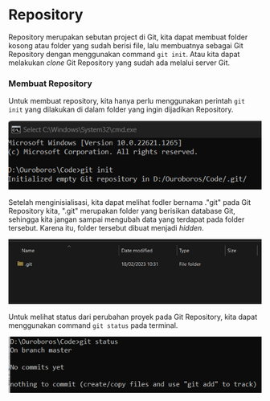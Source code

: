 # Repository
Repository merupakan sebutan project di Git, kita dapat membuat folder kosong atau folder yang sudah berisi file, lalu membuatnya sebagai Git Repository dengan menggunakan command ```git init```. Atau kita dapat melakukan *clone* Git Repository yang sudah ada melalui server Git.

### Membuat Repository
Untuk membuat repository, kita hanya perlu menggunakan perintah ```git init``` yang dilakukan di dalam folder yang ingin dijadikan Repository.

![Command git ini pada Terminal](../../image/2.1-git-init.png) 

Setelah menginisialisasi, kita dapat melihat fodler bernama ."git" pada Git Repository kita, ".git" merupakan folder yang berisikan database Git, sehingga kita jangan sampai mengubah data yang terdapat pada folder tersebut. Karena itu, folder tersebut dibuat menjadi *hidden*.

![Folder .git](../../image/2.1-folder-git.png) 

Untuk melihat status dari perubahan proyek pada Git Repository, kita dapat menggunakan command ```git status``` pada terminal.

![Melihat status](../../image/2.1-git-status.png)
